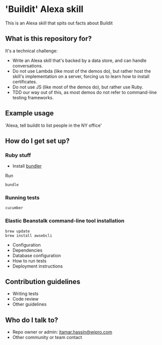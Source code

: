 # 'Buildit' Alexa skill

This is an Alexa skill that spits out facts about Buildit

## What is this repository for?

It's a technical challenge:

* Write an Alexa skill that's backed by a data store, and can handle conversations.
* Do not use Lambda (like most of the demos do), but rather host the skill's implementation on a server, forcing us to learn how to install certificates.
* Do not use JS (like most of the demos do), but rather use Ruby.
* TDD our way out of this, as most demos do not refer to command-line testing frameworks.

## Example usage

'Alexa, tell buildit to list people in the NY office'

## How do I get set up?

### Ruby stuff

* Install [bundler](http://bundler.io)

Run

```bash
bundle
```

### Running tests

```bash
cucumber
```

### Elastic Beanstalk command-line tool installation

```shell
brew update
brew install awsebcli
```

* Configuration
* Dependencies
* Database configuration
* How to run tests
* Deployment instructions

## Contribution guidelines

* Writing tests
* Code review
* Other guidelines

## Who do I talk to? ###

* Repo owner or admin: itamar.hassin@wipro.com
* Other community or team contact
